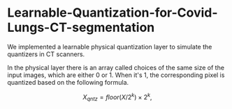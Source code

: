 # Learnable-Quantization-for-Covid-Lungs-CT-segmentation

We implemented a learnable physical quantization layer to simulate the quantizers in CT scanners.

In the physical layer there is an array called choices of the same size of the input images, which are either 0 or 1. When it's 1, the corresponding pixel is quantized based on the following formula.

$$X_{qntz} = floor(X/2^k) \times 2^k,$$

